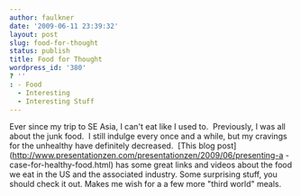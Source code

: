 ```yaml
---
author: faulkner
date: '2009-06-11 23:39:32'
layout: post
slug: food-for-thought
status: publish
title: Food for Thought
wordpress_id: '380'
? ''
: - Food
  - Interesting
  - Interesting Stuff
---
```


Ever since my trip to SE Asia, I can't eat like I used to.  Previously, I was
all about the junk food.  I still indulge every once and a while, but my
cravings for the unhealthy have definitely decreased.  [This blog
post](http://www.presentationzen.com/presentationzen/2009/06/presenting-a
-case-for-healthy-food.html) has some great links and videos about the food we
eat in the US and the associated industry. Some surprising stuff, you should
check it out. Makes me wish for a a few more "third world" meals.

